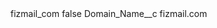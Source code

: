 <?xml version="1.0" encoding="UTF-8"?>
<CustomMetadata xmlns="http://soap.sforce.com/2006/04/metadata" xmlns:xsi="http://www.w3.org/2001/XMLSchema-instance" xmlns:xsd="http://www.w3.org/2001/XMLSchema">
    <label>fizmail_com</label>
    <protected>false</protected>
    <values>
        <field>Domain_Name__c</field>
        <value xsi:type="xsd:string">fizmail.com</value>
    </values>
</CustomMetadata>
